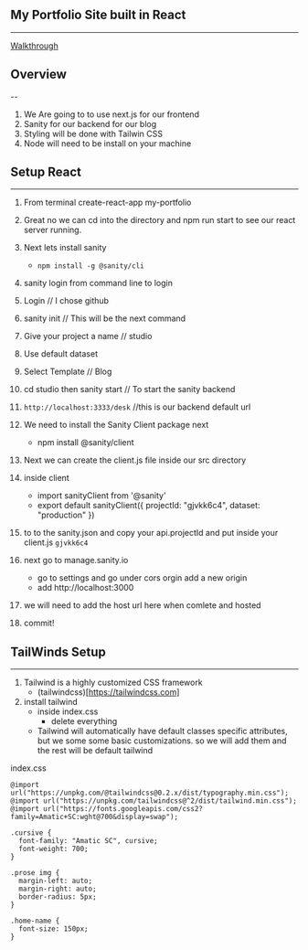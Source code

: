 ## My Portfolio Site built in React
---

[Walkthrough](https://www.youtube.com/watch?v=NO7_jgzVgbc)

## Overview
--

1. We Are going to to use next.js for our frontend
2. Sanity for our backend for our blog
3. Styling will be done with Tailwin CSS
4. Node will need to be install on your machine

## Setup React
---

1. From terminal create-react-app my-portfolio
2. Great no we can cd into the directory and npm run start to see our react server running.
3. Next lets install sanity
    - ``npm install -g @sanity/cli``
4. sanity login from command line to login
5. Login // I chose github
6. sanity init // This will be the next command
7. Give your project a name // studio
8. Use default dataset
9. Select Template // Blog
10. cd studio then sanity start // To start the sanity backend
11. ``http://localhost:3333/desk`` //this is our backend default url


12. We need to install the Sanity Client package next 
    - npm install @sanity/client

13. Next we can create the client.js file inside our src directory
14. inside client
    - import sanityClient from '@sanity'
    - export default sanityClient({
    projectId: "gjvkk6c4",
    dataset: "production"
})
15. to to the sanity.json and copy your api.projectId and put inside your client.js ``gjvkk6c4``
16. next go to manage.sanity.io
    - go to settings and go under cors orgin add a new origin
    - add http://localhost:3000
17. we will need to add the host url here when comlete and hosted
18. commit!

## TailWinds Setup
---

1. Tailwind is a highly customized CSS framework
    - (tailwindcss)[https://tailwindcss.com]
2. install tailwind
    - inside index.css 
        - delete everything
    - Tailwind will automatically have default classes specific attributes, but we some some basic customizations. so we will add them and the rest will be default tailwind

 index.css   
```
@import url("https://unpkg.com/@tailwindcss@0.2.x/dist/typography.min.css");
@import url("https://unpkg.com/tailwindcss@^2/dist/tailwind.min.css");
@import url("https://fonts.googleapis.com/css2?family=Amatic+SC:wght@700&display=swap");

.cursive {
  font-family: "Amatic SC", cursive;
  font-weight: 700;
}

.prose img {
  margin-left: auto;
  margin-right: auto;
  border-radius: 5px;
}

.home-name {
  font-size: 150px;
}
```

